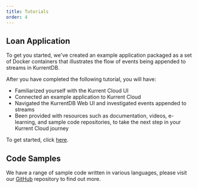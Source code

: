 ```yaml
---
title: Tutorials
order: 4
---
```


## Loan Application

To get you started, we've created an example application packaged as a set of Docker containers that illustrates the flow of events being appended to streams in KurrentDB.

After you have completed the following tutorial, you will have:

- Familiarized yourself with the Kurrent Cloud UI
- Connected an example application to Kurrent Cloud
- Navigated the KurrentDB Web UI and investigated events appended to streams
- Been provided with resources such as documentation, videos, e-learning, and sample code repositories, to take the next step in your Kurrent Cloud journey

To get started, click [here](https://github.com/kurrent-io/samples/blob/main/LoanApplication/README.md).

## Code Samples

We have a range of sample code written in various languages, please visit our [GitHub](https://github.com/kurrent-io/samples) repository to find out more.